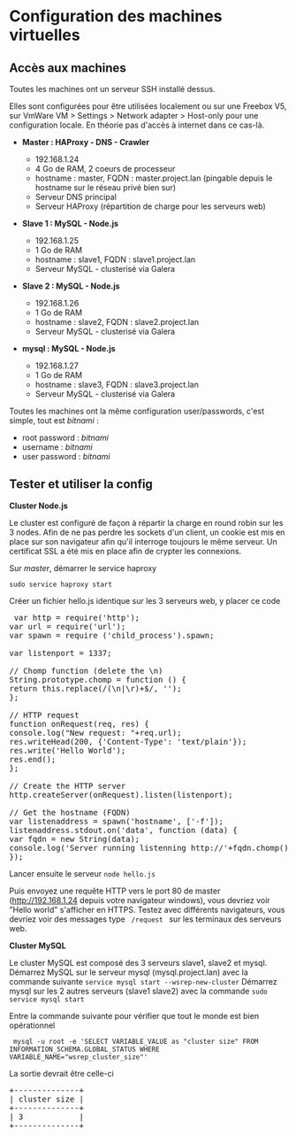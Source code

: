 Configuration des machines virtuelles 
=====================================

Accès aux machines
------------------

Toutes les machines ont un serveur SSH installé dessus. 

Elles sont configurées pour être utilisées localement ou sur une Freebox V5, sur VmWare VM > Settings > Network adapter > Host-only pour une configuration locale. En théorie pas d'accès à internet dans ce cas-là.

- **Master : HAProxy - DNS - Crawler**
    - 192.168.1.24
    - 4 Go de RAM, 2 coeurs de processeur
    - hostname : master, FQDN : master.project.lan (pingable depuis le hostname sur le réseau privé bien sur)
    - Serveur DNS principal
    - Serveur HAProxy (répartition de charge pour les serveurs web)
    
- **Slave 1 : MySQL - Node.js**
    - 192.168.1.25
    - 1 Go de RAM
    - hostname : slave1, FQDN : slave1.project.lan
    - Serveur MySQL - clusterisé via Galera

- **Slave 2 : MySQL - Node.js**
    - 192.168.1.26
    - 1 Go de RAM
    - hostname : slave2, FQDN : slave2.project.lan
    - Serveur MySQL - clusterisé via Galera

    
- **mysql : MySQL - Node.js**
    - 192.168.1.27
    - 1 Go de RAM
    - hostname : slave3, FQDN : slave3.project.lan
    - Serveur MySQL - clusterisé via Galera



Toutes les machines ont la même configuration user/passwords, c'est simple, tout est *bitnami* : 

- root password : *bitnami*
- username : *bitnami*
- user password : *bitnami*

Tester et utiliser la config
------------------

**Cluster Node.js**

Le cluster est configuré de façon à répartir la charge en round robin sur les 3 nodes. 
Afin de ne pas perdre les sockets d'un client, un cookie est mis en place sur son navigateur afin qu'il interroge toujours le même serveur.
Un certificat SSL a été mis en place afin de crypter les connexions.

Sur *master*, démarrer le service haproxy 

<code>sudo service haproxy start</code>

Créer un fichier hello.js identique sur les 3 serveurs web, y placer ce code 
<pre>
 var http = require('http');
var url = require('url');
var spawn = require ('child_process').spawn;
 
var listenport = 1337;
 
// Chomp function (delete the \n)
String.prototype.chomp = function () {
return this.replace(/(\n|\r)+$/, '');
};
 
// HTTP request
function onRequest(req, res) {
console.log("New request: "+req.url);
res.writeHead(200, {'Content-Type': 'text/plain'});
res.write('Hello World');
res.end();
};
 
// Create the HTTP server
http.createServer(onRequest).listen(listenport);
 
// Get the hostname (FQDN)
var listenaddress = spawn('hostname', ['-f']);
listenaddress.stdout.on('data', function (data) {
var fqdn = new String(data);
console.log('Server running listenning http://'+fqdn.chomp()+':'+listenport+'/');
});
</pre>

Lancer ensuite le serveur
<code>node hello.js</code>

Puis envoyez une requête HTTP vers le port 80 de master (http://192.168.1.24 depuis votre navigateur windows), vous devriez voir "Hello world" s'afficher en HTTPS.
Testez avec différents navigateurs, vous devriez voir des messages type <code> /request </code> sur les terminaux des serveurs web.

**Cluster MySQL**

Le cluster MySQL est composé des 3 serveurs slave1, slave2 et mysql.
Démarrez MySQL sur le serveur mysql (mysql.project.lan) avec la commande suivante <code>service mysql start --wsrep-new-cluster</code>
Démarrez mysql sur les 2 autres serveurs (slave1 slave2) avec la commande <code>sudo service mysql start </code>

Entre la commande suivante pour vérifier que tout le monde est bien opérationnel 

<code> mysql -u root -e 'SELECT VARIABLE_VALUE as "cluster size" FROM INFORMATION_SCHEMA.GLOBAL_STATUS WHERE VARIABLE_NAME="wsrep_cluster_size"'</code>

La sortie devrait être celle-ci 

<pre>
+--------------+
| cluster size |
+--------------+
| 3            |
+--------------+
</pre>
